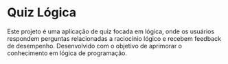 <h1>Quiz Lógica</h1>
<p>Este projeto é uma aplicação de quiz focada em lógica, onde os usuários respondem perguntas relacionadas a raciocínio lógico e recebem feedback de desempenho. Desenvolvido com o objetivo de aprimorar o conhecimento em lógica de programação.</p>
